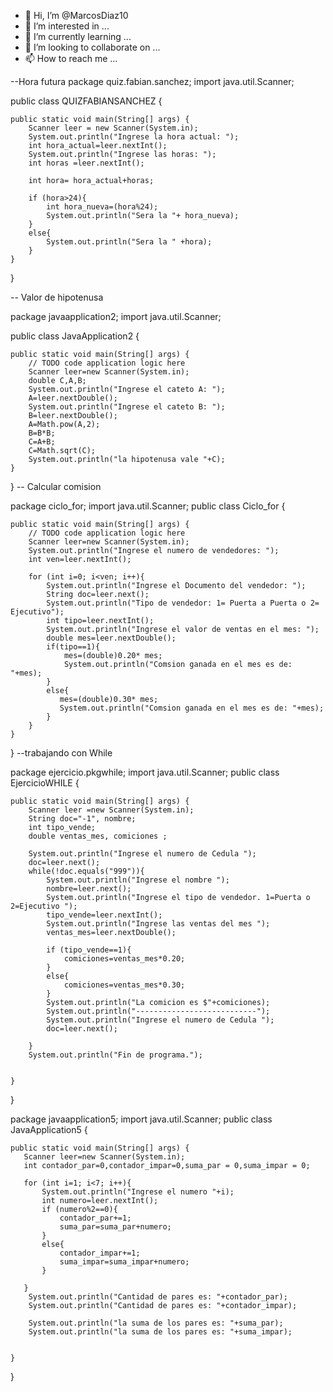 - 👋 Hi, I’m @MarcosDiaz10
- 👀 I’m interested in ...
- 🌱 I’m currently learning ...
- 💞️ I’m looking to collaborate on ...
- 📫 How to reach me ...

<!---
MarcosDiaz10/MarcosDiaz10 is a ✨ special ✨ repository because its `README.md` (this file) appears on your GitHub profile.
You can click the Preview link to take a look at your changes.
--->
--Hora futura
package quiz.fabian.sanchez;
import java.util.Scanner;

public class QUIZFABIANSANCHEZ {

    public static void main(String[] args) {
        Scanner leer = new Scanner(System.in);
        System.out.println("Ingrese la hora actual: ");
        int hora_actual=leer.nextInt();
        System.out.println("Ingrese las horas: ");
        int horas =leer.nextInt();
        
        int hora= hora_actual+horas;
        
        if (hora>24){
            int hora_nueva=(hora%24);
            System.out.println("Sera la "+ hora_nueva);
        }
        else{
            System.out.println("Sera la " +hora);
        }
    }
    
}


-- Valor de hipotenusa

package javaapplication2;
import java.util.Scanner;

public class JavaApplication2 {

    public static void main(String[] args) {
        // TODO code application logic here
        Scanner leer=new Scanner(System.in);
        double C,A,B;
        System.out.println("Ingrese el cateto A: ");
        A=leer.nextDouble();
        System.out.println("Ingrese el cateto B: ");
        B=leer.nextDouble();
        A=Math.pow(A,2);
        B=B*B;
        C=A+B;
        C=Math.sqrt(C);
        System.out.println("la hipotenusa vale "+C);
    }
    
}
 -- Calcular comision
 
 
package ciclo_for;
import java.util.Scanner;
public class Ciclo_for {

    public static void main(String[] args) {
        // TODO code application logic here
        Scanner leer=new Scanner(System.in);
        System.out.println("Ingrese el numero de vendedores: ");
        int ven=leer.nextInt();
        
        for (int i=0; i<ven; i++){
            System.out.println("Ingrese el Documento del vendedor: ");
            String doc=leer.next();
            System.out.println("Tipo de vendedor: 1= Puerta a Puerta o 2= Ejecutivo");
            int tipo=leer.nextInt();
            System.out.println("Ingrese el valor de ventas en el mes: ");
            double mes=leer.nextDouble();
            if(tipo==1){
                mes=(double)0.20* mes;
                System.out.println("Comsion ganada en el mes es de: "+mes);
            }
            else{
               mes=(double)0.30* mes;
               System.out.println("Comsion ganada en el mes es de: "+mes); 
            }
        }
    }
    
}
--trabajando con While


package ejercicio.pkgwhile;
import java.util.Scanner;
public class EjercicioWHILE {

   
    public static void main(String[] args) {
        Scanner leer =new Scanner(System.in);
        String doc="-1", nombre;
        int tipo_vende;
        double ventas_mes, comiciones ;
        
        System.out.println("Ingrese el numero de Cedula ");
        doc=leer.next();
        while(!doc.equals("999")){
            System.out.println("Ingrese el nombre ");
            nombre=leer.next();
            System.out.println("Ingrese el tipo de vendedor. 1=Puerta o 2=Ejecutivo ");
            tipo_vende=leer.nextInt();
            System.out.println("Ingrese las ventas del mes ");
            ventas_mes=leer.nextDouble();
            
            if (tipo_vende==1){
                comiciones=ventas_mes*0.20;
            }
            else{
                comiciones=ventas_mes*0.30;
            }
            System.out.println("La comicion es $"+comiciones);
            System.out.println("---------------------------");
            System.out.println("Ingrese el numero de Cedula ");
            doc=leer.next();
            
        }
        System.out.println("Fin de programa.");
        
        
    }
    
}



package javaapplication5;
import java.util.Scanner;
public class JavaApplication5 {

    public static void main(String[] args) {
       Scanner leer=new Scanner(System.in);
       int contador_par=0,contador_impar=0,suma_par = 0,suma_impar = 0;
       
       for (int i=1; i<7; i++){
           System.out.println("Ingrese el numero "+i);
           int numero=leer.nextInt();
           if (numero%2==0){
               contador_par+=1;
               suma_par=suma_par+numero;
           }
           else{
               contador_impar+=1;
               suma_impar=suma_impar+numero;
           }
           
       }
        System.out.println("Cantidad de pares es: "+contador_par);
        System.out.println("Cantidad de pares es: "+contador_impar);

        System.out.println("la suma de los pares es: "+suma_par);
        System.out.println("la suma de los pares es: "+suma_impar);
        
        
    }
    
}


